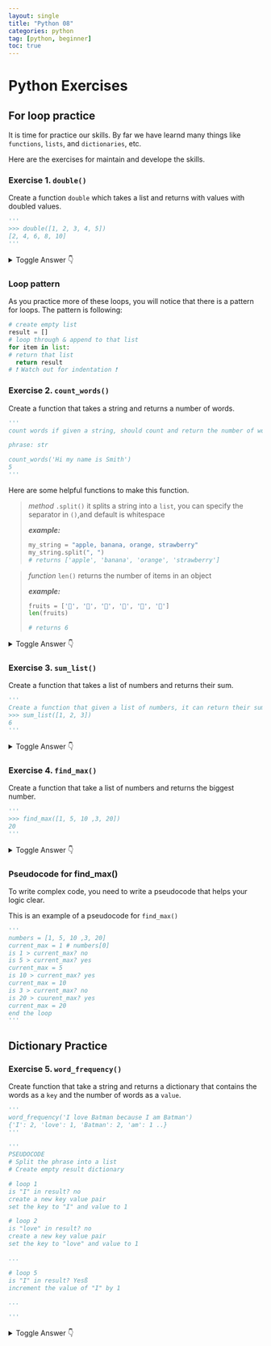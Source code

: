 ```yaml
---
layout: single
title: "Python 08"
categories: python
tag: [python, beginner]
toc: true
---
```


# Python Exercises

## For loop practice

It is time for practice our skills. By far we have learnd many things like `functions`, `lists`, and `dictionaries`, etc.

Here are the exercises for maintain and develope the skills.

### Exercise 1. `double()`

Create a function `double` which takes a list and returns with values with doubled values.

```python
'''
>>> double([1, 2, 3, 4, 5])
[2, 4, 6, 8, 10]
'''
```

<details>
  <summary>Toggle Answer 👇</summary>
  <div markdown="1">

```python
def double(numbers: list) -> list:
  result = []
  for number in numbers:
    result.append(number * 2)

  return result

print(double([1, 2, 3, 4, 5]))
```

  </div>
</details>

### Loop pattern

As you practice more of these loops, you will notice that there is a pattern for loops. The pattern is following:

```python
# create empty list
result = []
# loop through & append to that list
for item in list:
# return that list
  return result
# ❗ Watch out for indentation ❗
```

### Exercise 2. `count_words()`

Create a function that takes a string and returns a number of words.

```python
'''
count words if given a string, should count and return the number of words

phrase: str

count_words('Hi my name is Smith')
5
'''
```

Here are some helpful functions to make this function.

> _method_ `.split()`
> it splits a string into a `list`, you can specify the separator in `()`,and default is whitespace
>
> _**example:**_
>
> ```python
> my_string = "apple, banana, orange, strawberry"
> my_string.split(", ")
> # returns ['apple', 'banana', 'orange', 'strawberry']
> ```

> _function_ `len()`
> returns the number of items in an object
>
> _**example:**_
>
> ```python
> fruits = ['🍎', '🍐', '🍊', '🍌', '🍓', '🍪']
> len(fruits)
>
> # returns 6
> ```

<details>
  <summary>Toggle Answer 👇</summary>
  <div markdown="1">

```python
def count_words(phrase: str) -> int:
  words = phrase.split()
  return len(words)
  # or return len(phrase.split())

print(count_words('Hi my name is Smith'))
```

  </div>
</details>

### Exercise 3. `sum_list()`

Create a function that takes a list of numbers and returns their sum.

```python
'''
Create a function that given a list of numbers, it can return their sum
>>> sum_list([1, 2, 3])
6
'''
```

<details>
  <summary>Toggle Answer 👇</summary>
  <div markdown="1">

```python
def sum_list(numbers: list) -> int:
  count = 0
  for number in numbers:
    count += number

  return count

print(sum_list([1, 2, 3]))
```

  </div>
</details>

### Exercise 4. `find_max()`

Create a function that take a list of numbers and returns the biggest number.

```python
'''
>>> find_max([1, 5, 10 ,3, 20])
20
'''
```

<details>
  <summary>Toggle Answer 👇</summary>
  <div markdown="1">

```python
def find_max(numbers: list) -> int:
  current_max = numbers[0]
  for number in numbers:
    if current_max < number:
      current_max = number
  return current_max

print(find_max([1, 5, 10 ,3, 20]))
```

  </div>
</details>

### Pseudocode for find_max()

To write complex code, you need to write a pseudocode that helps your logic clear.

This is an example of a pseudocode for `find_max()`

```python
'''
numbers = [1, 5, 10 ,3, 20]
current_max = 1 # numbers[0]
is 1 > current_max? no
is 5 > current_max? yes
current_max = 5
is 10 > current_max? yes
current_max = 10
is 3 > current_max? no
is 20 > cuurent_max? yes
current_max = 20
end the loop
'''
```

## Dictionary Practice

### Exercise 5. `word_frequency()`

Create function that take a string and returns a dictionary that contains the words as a `key` and the number of words as a `value`.

```python
'''
word_frequency('I love Batman because I am Batman')
{'I': 2, 'love': 1, 'Batman': 2, 'am': 1 ..}
'''

'''
PSEUDOCODE
# Split the phrase into a list
# Create empty result dictionary

# loop 1
is "I" in result? no
create a new key value pair
set the key to "I" and value to 1

# loop 2
is "love" in result? no
create a new key value pair
set the key to "love" and value to 1

...

# loop 5
is "I" in result? Yesß
increment the value of "I" by 1

...

'''
```

<details>
  <summary>Toggle Answer 👇</summary>
  <div markdown="1">

```python
def word_frequency(phrase: str) -> dict:
  result = {}
  words = phrase.split()
  for word in words:
    if word not in result:
      result[word] = 1
    else:
      result[word] += 1

  return result

print(word_frequency('I love Batman because I am Batman'))
```

  </div>
</details>
